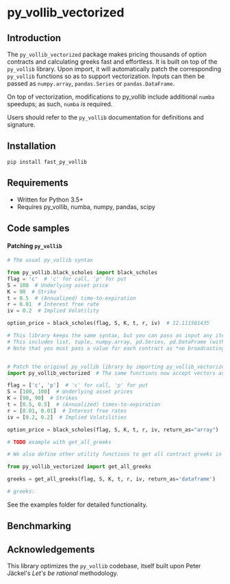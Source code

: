 # py_vollib_vectorized

## Introduction

The `py_vollib_vectorized` package makes pricing thousands of option contracts and calculating greeks fast and effortless.
It is built on top of the `py_vollib` library.
Upon import, it will automatically patch the corresponding `py_vollib` functions so as to support vectorization.
Inputs can then be passed as `numpy.array`, `pandas.Series` or `pandas.DataFrame`.

On top of vectorization, modifications to py_vollib include additional `numba` speedups; as such, `numba` *is* required.

Users should refer to the `py_vollib` documentation for definitions and signature.

## Installation

    pip install fast_py_vollib
    
## Requirements

* Written for Python 3.5+
* Requires py_vollib, numba, numpy, pandas, scipy

## Code samples

#### Patching `py_vollib`

```python
# The usual py_vollib syntax

from py_vollib.black_scholes import black_scholes
flag = 'c'  # 'c' for call, 'p' for put
S = 100  # Underlying asset price
K = 90  # Strike
t = 0.5  # (Annualized) time-to-expiration
r = 0.01  # Interest free rate
iv = 0.2  # Implied Volatility

option_price = black_scholes(flag, S, K, t, r, iv)  # 12.111581435

# This library keeps the same syntax, but you can pass as input any iterable of values.
# This includes list, tuple, numpy.array, pd.Series, pd.DataFrame (with only a single column).
# Note that you must pass a value for each contract as *no broadcasting* is done on the inputs.


# Patch the original py_vollib library by importing py_vollib_vectorized
import py_vollib_vectorized  # The same functions now accept vectors as input!

flag = ['c', 'p']  # 'c' for call, 'p' for put
S = [100, 100]  # Underlying asset prices
K = [90, 90]  # Strikes
t = [0.5, 0.5]  # (Annualized) times-to-expiration
r = [0.01, 0.01]  # Interest free rates
iv = [0.2, 0.2]  # Implied Volatilities

option_price = black_scholes(flag, S, K, t, r, iv, return_as="array")  # array([12.111581435, 1.66270456231])

# TODO example with get_all_greeks

# We also define other utility functions to get all contract greeks in one call.

from py_vollib_vectorized import get_all_greeks

greeks = get_all_greeks(flag, S, K, t, r, iv, return_as='dataframe')

# greeks: 

```

See the examples folder for detailed functionality. 

## Benchmarking



## Acknowledgements

This library optimizes the `py_vollib` codebase, itself built upon Peter Jäckel's *Let's be rational* methodology.
